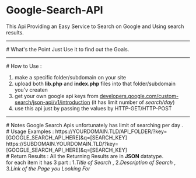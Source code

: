 # Google-Search-API
This Api Providing an Easy Service to Search on Google and Using search results.
<hr>
# What's the Point
Just Use it to find out the Goals.
<hr>
# How to Use :
<ol>
<li>make a specific folder/subdomain on your site</li>
<li>upload both <b>lib.php</b> and <b>index.php</b> files into that folder/subdomain you'v createn</li>
<li>get your own google api keys from <a href='https://developers.google.com/custom-search/json-api/v1/introduction'>developers.google.com/custom-search/json-api/v1/introduction</a> (it has limit number of <i>search/day</i>)</li>
<li>use this api just by passing the values by HTTP-GET/HTTP-POST</li>
</ol>
<hr>
# Notes
Google Search Apis unfortunately has limit of searching per day .<br>
# Usage Examples :
https://YOURDOMAIN.TLD/API_FOLDER/?key=[GOOGLE_SEARCH_API_HERE]&q=[SEARCH_KEY]<br>
https://SUBDOMAIN.YOURDOMAIN.TLD/?key=[GOOGLE_SEARCH_API_HERE]&q=[SEARCH_KEY]<br>
# Return Results :
All the Returning Results are in <b>JSON</b> datatype.<br>
for each item it has 3 part : 1.<i>Title of Search</i> , 2.<i>Description of Search</i> , 3.<i>Link of the Page you Looking For</i><br>
